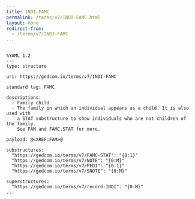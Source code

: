 ```yaml
---
title: INDI-FAMC
permalink: /terms/v7/INDI-FAMC.html
layout: none
redirect-from:
  - /terms/v7/INDI-FAMC
...
```


```

%YAML 1.2
---
type: structure

uri: https://gedcom.io/terms/v7/INDI-FAMC

standard tag: FAMC

descriptions:
  - Family child
  - The family in which an individual appears as a child. It is also used with
    a STAT substructure to show individuals who are not children of the family.
    See FAM and FAMC.STAT for more.

payload: @<XREF:FAM>@

substructures:
  "https://gedcom.io/terms/v7/FAMC-STAT": "{0:1}"
  "https://gedcom.io/terms/v7/NOTE": "{0:M}"
  "https://gedcom.io/terms/v7/PEDI": "{0:1}"
  "https://gedcom.io/terms/v7/SNOTE": "{0:M}"

superstructures:
  "https://gedcom.io/terms/v7/record-INDI": "{0:M}"
...

```
